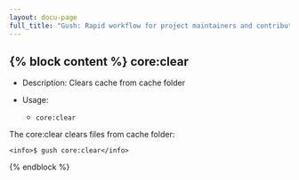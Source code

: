 ```yaml
---
layout: docu-page
full_title: "Gush: Rapid workflow for project maintainers and contributors"
---
```

{% block content %}
core:clear
----------

* Description: Clears cache from cache folder
* Usage:

  * `core:clear`

The <info>core:clear</info> clears files from cache folder:

    <info>$ gush core:clear</info>



{% endblock %}